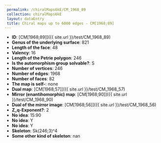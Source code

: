 ```yaml
--- 
 permalink: /chiralMaps6kE/CM_1968_89 
 collection: chiralMaps6kE
 layout: dataEntry
 title: Chiral maps up to 6000 edges - CM[1968;89]
---
```


- **ID**: [CM[1968;89]]({{ site.url }}/test/CM_1968_89)
- **Genus of the underlying surface**: 821
- **Length of the face**: 48
- **Valency**: 16
- **Length of the Petrie polygon**: 246
- **Is the automorphism group solvable?**: S
- **Number of vertices**: 246
- **Number of edges**: 1968
- **Number of faces**: 82
- **The map is self-**: none
- **Dual map**: [CM[1968;57]]({{ site.url }}/test/CM_1968_57)
- **Mirror (enantihomorphic) map**: [CM[1968;90]]({{ site.url }}/test/CM_1968_90)
- **Dual of the mirror image**: [CM[1968;56]]({{ site.url }}/test/CM_1968_56)
- **Z_q-Exponent?**: 2
- **No idea**:  15:90
- **No idea**: Y
- **No idea**: Y
- **Skeleton**: Sk(246;3)^4
- **Some other kind of skeleton**: nan
